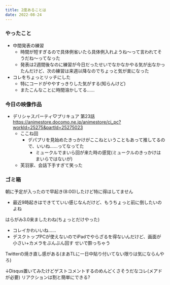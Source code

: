 ```yaml
---
title: 2度あることは
date: 2022-08-24
---
```


### やったこと
+ 中間発表の練習
  + 時間が短すぎるので具体例省いたら具体例入れようね～って言われてそうだね～ってなった
  + 発表は2週間後なのに練習が今日だったせいでなかなかやる気が出なかったんだけど、次の練習は来週以降なのでちょっと気が楽になった
+ コレをちょっとリッチにした
  + 特にコードがややすっきりした気がする(知らんけど)
  + またこんなことに時間溶かしてる……

### 今日の映像作品
+ デリシャスパーティ♡プリキュア 第23話 <https://animestore.docomo.ne.jp/animestore/ci_pc?workId=25275&partId=25275023>
  + ここね回
    + デパプリを見始めたきっかけがここねということもあって推してるので、いいね……ってなってた
      + ミュークルでまいら回が来た時の感覚(ミュークルのきっかけはまいらではないが)
  + 芙羽家、会話下手すぎて笑った

### ゴミ箱
朝に予定が入ったので早起き(8:00)したけど特に得はしてません
+ 最近9時起きはできてていい感じなんだけど、もうちょっと前に倒したいのよね

はらがみ3.0来ましたわね(ちょっとだけやった)
+ コレイかわいいね……
+ デスクトップPCが使えないのでiPadでやらざるを得ないんだけど、画面が小さい+カメラをぶんぶん回す せいで酔っちゃう

Twitterの焼き直し感がある(まあTLに一日中貼り付いてない限りは気にならんやろ)


↓Disqus置いてみたけどゲストコメントするのめんどくさそうだなコレ(メアドが必要) リアクションは割と簡単にできる?

